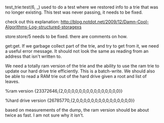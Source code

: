 test_trie:test(6, _) used to do a test where we restored info to a trie that was no longer existing.
This test was never passing, it needs to be fixed.



check out this explanation: http://blog.notdot.net/2009/12/Damn-Cool-Algorithms-Log-structured-storagexs

store:store/5 needs to be fixed. there are comments on how.


get:get.
If we garbage collect part of the trie, and try to get from it, we need a useful error message.
It should not look the same as reading from an address that isn't written to.



We need a totally ram version of the trie and the ability to use the ram trie to update our hard drive trie efficiently. This is a batch-write.
We should also be able to read a RAM trie out of the hard drive given a root and list of leaves.



%ram version
{23372646,{2,0,0,0,0,0,0,0,0,0,0,0,0,0,0,0}}

%hard drive version
{26785770,{2,0,0,0,0,0,0,0,0,0,0,0,0,0,0,0}}

based on measurements of the dump, the ram version should be about twice as fast. I am not sure why it isn't.